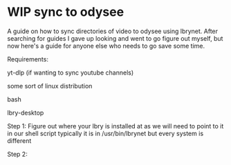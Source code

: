# WIP sync to odysee
A guide on how to sync directories of video to odysee using lbrynet. 
After searching for guides I gave up looking and went to go figure out myself, but now here's a guide for anyone else who needs to go save some time. 

Requirements: 

yt-dlp (if wanting to sync youtube channels)

some sort of linux distribution

bash

lbry-desktop


Step 1:
Figure out where your lbry is installed at as we will need to point to it in our shell script typically it is in /usr/bin/lbrynet but every system is different

Step 2: 
